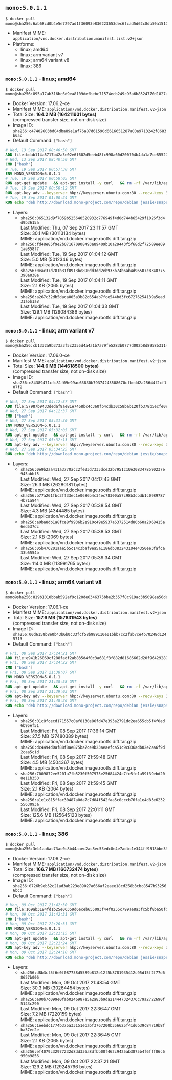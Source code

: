 ## `mono:5.0.1.1`

```console
$ docker pull mono@sha256:6ab68cd0b4e5e7297ad1f36093e836223653dec6fcad5d62c8db50a15108a016
```

-	Manifest MIME: `application/vnd.docker.distribution.manifest.list.v2+json`
-	Platforms:
	-	linux; amd64
	-	linux; arm variant v7
	-	linux; arm64 variant v8
	-	linux; 386

### `mono:5.0.1.1` - linux; amd64

```console
$ docker pull mono@sha256:895a17ab316bc6d9ea8109defbebc71574ecb249c95a6b8524770d1827a341f2
```

-	Docker Version: 17.06.2-ce
-	Manifest MIME: `application/vnd.docker.distribution.manifest.v2+json`
-	Total Size: **164.2 MB (164211931 bytes)**  
	(compressed transfer size, not on-disk size)
-	Image ID: `sha256:c47402603bd04dba89e1af76a87d61590d6616651287a00a9713242f8683b6ac`
-	Default Command: `["bash"]`

```dockerfile
# Wed, 13 Sep 2017 08:40:50 GMT
ADD file:bdab114a5717b42a5e02e6f602d5eeb48fc998a60d200704b4da1a7ce8552775 in / 
# Wed, 13 Sep 2017 08:40:50 GMT
CMD ["bash"]
# Tue, 19 Sep 2017 00:57:30 GMT
ENV MONO_VERSION=5.0.1.1
# Tue, 19 Sep 2017 00:58:05 GMT
RUN apt-get update   && apt-get install -y curl   && rm -rf /var/lib/apt/lists/*
# Tue, 19 Sep 2017 00:58:12 GMT
RUN apt-key adv --keyserver hkp://keyserver.ubuntu.com:80 --recv-keys 3FA7E0328081BFF6A14DA29AA6A19B38D3D831EF
# Tue, 19 Sep 2017 01:00:24 GMT
RUN echo "deb http://download.mono-project.com/repo/debian jessie/snapshots/$MONO_VERSION main" > /etc/apt/sources.list.d/mono-official.list   && apt-get update   && apt-get install -y binutils mono-devel ca-certificates-mono fsharp mono-vbnc nuget referenceassemblies-pcl   && rm -rf /var/lib/apt/lists/* /tmp/*
```

-	Layers:
	-	`sha256:065132d9f7059b525640520932c776949f4d0d744b65429f1026f3d4d9b3615a`  
		Last Modified: Thu, 07 Sep 2017 23:11:57 GMT  
		Size: 30.1 MB (30113134 bytes)  
		MIME: application/vnd.docker.image.rootfs.diff.tar.gzip
	-	`sha256:fd48e85f9e2b071670908493a89409b10a29443f5f68d2f72589ee091ae858f7`  
		Last Modified: Tue, 19 Sep 2017 01:04:12 GMT  
		Size: 5.0 MB (5012346 bytes)  
		MIME: application/vnd.docker.image.rootfs.diff.tar.gzip
	-	`sha256:0eac37d781b31f0913be890dd3dd2eb933b74b6ab4d96507c8348775390a038e`  
		Last Modified: Tue, 19 Sep 2017 01:04:11 GMT  
		Size: 2.1 KB (2065 bytes)  
		MIME: application/vnd.docker.image.rootfs.diff.tar.gzip
	-	`sha256:a267c32db5daca005a3b82d654ab7fce544bd3fc67276254139a5ead31a6b1a8`  
		Last Modified: Tue, 19 Sep 2017 01:04:33 GMT  
		Size: 129.1 MB (129084386 bytes)  
		MIME: application/vnd.docker.image.rootfs.diff.tar.gzip

### `mono:5.0.1.1` - linux; arm variant v7

```console
$ docker pull mono@sha256:cb1332a9b373a3f5c2355d4a4a1b7a79fe5283b0777d002b8d8958b311451efc
```

-	Docker Version: 17.06.0-ce
-	Manifest MIME: `application/vnd.docker.distribution.manifest.v2+json`
-	Total Size: **144.6 MB (144618500 bytes)**  
	(compressed transfer size, not on-disk size)
-	Image ID: `sha256:e84389471cfc81f09e99ac63830b79374243508670cfbedd2a25644f2cf107f2`
-	Default Command: `["bash"]`

```dockerfile
# Wed, 27 Sep 2017 04:12:37 GMT
ADD file:57987b9433dedaf9ae81e7468bc4c360fb4cdb30c58bab120fb378b5ecfe0956 in / 
# Wed, 27 Sep 2017 04:12:37 GMT
CMD ["bash"]
# Wed, 27 Sep 2017 05:31:30 GMT
ENV MONO_VERSION=5.0.1.1
# Wed, 27 Sep 2017 05:32:05 GMT
RUN apt-get update   && apt-get install -y curl   && rm -rf /var/lib/apt/lists/*
# Wed, 27 Sep 2017 05:32:13 GMT
RUN apt-key adv --keyserver hkp://keyserver.ubuntu.com:80 --recv-keys 3FA7E0328081BFF6A14DA29AA6A19B38D3D831EF
# Wed, 27 Sep 2017 05:34:25 GMT
RUN echo "deb http://download.mono-project.com/repo/debian jessie/snapshots/$MONO_VERSION main" > /etc/apt/sources.list.d/mono-official.list   && apt-get update   && apt-get install -y binutils mono-devel ca-certificates-mono fsharp mono-vbnc nuget referenceassemblies-pcl   && rm -rf /var/lib/apt/lists/* /tmp/*
```

-	Layers:
	-	`sha256:0e9b2aa411a3770acc2fe23d7335dce32b7951c10e3083478590237e945abbf5`  
		Last Modified: Wed, 27 Sep 2017 04:17:43 GMT  
		Size: 26.3 MB (26280181 bytes)  
		MIME: application/vnd.docker.image.rootfs.diff.tar.gzip
	-	`sha256:b77a261fbc3ff33ec1e0686b4c34ec78300a57c98b3cbdb1c09897874b71a844`  
		Last Modified: Wed, 27 Sep 2017 05:38:54 GMT  
		Size: 4.3 MB (4344485 bytes)  
		MIME: application/vnd.docker.image.rootfs.diff.tar.gzip
	-	`sha256:a0ba8db1a8fce8f9936b2e910c49e5937a6372514d80b60a2068415a6ed537dc`  
		Last Modified: Wed, 27 Sep 2017 05:38:53 GMT  
		Size: 2.1 KB (2069 bytes)  
		MIME: application/vnd.docker.image.rootfs.diff.tar.gzip
	-	`sha256:05b476201aae5b5c14c3baf9ea5a1186db383243104e4350ee3fafca33b6554b`  
		Last Modified: Wed, 27 Sep 2017 05:39:34 GMT  
		Size: 114.0 MB (113991765 bytes)  
		MIME: application/vnd.docker.image.rootfs.diff.tar.gzip

### `mono:5.0.1.1` - linux; arm64 variant v8

```console
$ docker pull mono@sha256:819b1010bbab592af9c120de6346375bbe2b357f8c919ac3b5098ea56de2dda2
```

-	Docker Version: 17.06.1-ce
-	Manifest MIME: `application/vnd.docker.distribution.manifest.v2+json`
-	Total Size: **157.6 MB (157631943 bytes)**  
	(compressed transfer size, not on-disk size)
-	Image ID: `sha256:00d6158b8e0b43b6b0c33fcf58b989110e01bbb7cc2fab7ce4b70248d1245713`
-	Default Command: `["bash"]`

```dockerfile
# Fri, 08 Sep 2017 17:24:21 GMT
ADD file:e941b26069cf288fadf2ab835d4f0c3a681f3f882d81686662d20f9642928795 in / 
# Fri, 08 Sep 2017 17:24:22 GMT
CMD ["bash"]
# Fri, 08 Sep 2017 21:38:07 GMT
ENV MONO_VERSION=5.0.1.1
# Fri, 08 Sep 2017 21:38:58 GMT
RUN apt-get update   && apt-get install -y curl   && rm -rf /var/lib/apt/lists/*
# Fri, 08 Sep 2017 21:39:03 GMT
RUN apt-key adv --keyserver hkp://keyserver.ubuntu.com:80 --recv-keys 3FA7E0328081BFF6A14DA29AA6A19B38D3D831EF
# Fri, 08 Sep 2017 21:48:26 GMT
RUN echo "deb http://download.mono-project.com/repo/debian jessie/snapshots/$MONO_VERSION main" > /etc/apt/sources.list.d/mono-official.list   && apt-get update   && apt-get install -y binutils mono-devel ca-certificates-mono fsharp mono-vbnc nuget referenceassemblies-pcl   && rm -rf /var/lib/apt/lists/* /tmp/*
```

-	Layers:
	-	`sha256:01c8fcecd171557c0af8130e86fd47e393a2791dc2ea655cb5f4f0ed6b95ef51`  
		Last Modified: Fri, 08 Sep 2017 17:36:14 GMT  
		Size: 27.5 MB (27480389 bytes)  
		MIME: application/vnd.docker.image.rootfs.diff.tar.gzip
	-	`sha256:dc4494d0af88f8ae875ba7ce9b23aeaefca51c9c836adb02e2aa6f9d2caa5c1d`  
		Last Modified: Fri, 08 Sep 2017 21:59:48 GMT  
		Size: 4.5 MB (4504367 bytes)  
		MIME: application/vnd.docker.image.rootfs.diff.tar.gzip
	-	`sha256:7009872ee5201a7fb5230f507975e25684424c7fe5fe1a59f39ebd208e11b350`  
		Last Modified: Fri, 08 Sep 2017 21:59:45 GMT  
		Size: 2.1 KB (2064 bytes)  
		MIME: application/vnd.docker.image.rootfs.diff.tar.gzip
	-	`sha256:a1e1c815ffac30487a0da7c7d84f542faa5c0cccb76fa1e4d83e62325563093a`  
		Last Modified: Fri, 08 Sep 2017 22:01:11 GMT  
		Size: 125.6 MB (125645123 bytes)  
		MIME: application/vnd.docker.image.rootfs.diff.tar.gzip

### `mono:5.0.1.1` - linux; 386

```console
$ docker pull mono@sha256:3eb1aa6ac73ac0c8b44aaec2ac8ec53edc8e4e7adbc1e344ff9318bbe33fb506
```

-	Docker Version: 17.06.2-ce
-	Manifest MIME: `application/vnd.docker.distribution.manifest.v2+json`
-	Total Size: **166.7 MB (166732474 bytes)**  
	(compressed transfer size, not on-disk size)
-	Image ID: `sha256:0726b9eb52c21ad3ab223e89027a666af2eaee18cd258b3cbc8547b932566bcd`
-	Default Command: `["bash"]`

```dockerfile
# Mon, 09 Oct 2017 21:42:30 GMT
ADD file:169ab3194fd1b25e06359d6eceb655093f44f0255c799ae8a3fc5bf8ba50fd8d in / 
# Mon, 09 Oct 2017 21:42:31 GMT
CMD ["bash"]
# Mon, 09 Oct 2017 22:20:31 GMT
ENV MONO_VERSION=5.0.1.1
# Mon, 09 Oct 2017 22:21:15 GMT
RUN apt-get update   && apt-get install -y curl   && rm -rf /var/lib/apt/lists/*
# Mon, 09 Oct 2017 22:21:24 GMT
RUN apt-key adv --keyserver hkp://keyserver.ubuntu.com:80 --recv-keys 3FA7E0328081BFF6A14DA29AA6A19B38D3D831EF
# Mon, 09 Oct 2017 22:24:10 GMT
RUN echo "deb http://download.mono-project.com/repo/debian jessie/snapshots/$MONO_VERSION main" > /etc/apt/sources.list.d/mono-official.list   && apt-get update   && apt-get install -y binutils mono-devel ca-certificates-mono fsharp mono-vbnc nuget referenceassemblies-pcl   && rm -rf /var/lib/apt/lists/* /tmp/*
```

-	Layers:
	-	`sha256:d8b3cf5f6e0f087738d5589b812e12f5b8781935412c95d15f2f77d68657b006`  
		Last Modified: Mon, 09 Oct 2017 21:48:54 GMT  
		Size: 30.3 MB (30264454 bytes)  
		MIME: application/vnd.docker.image.rootfs.diff.tar.gzip
	-	`sha256:e00b7c099e0fab0246987e5a2a83b9da214447324376c79a2722690f5143c290`  
		Last Modified: Mon, 09 Oct 2017 22:36:47 GMT  
		Size: 7.2 MB (7220159 bytes)  
		MIME: application/vnd.docker.image.rootfs.diff.tar.gzip
	-	`sha256:1eebdc1774b375a33151ebabf3767200b356625f41d6b39c84719b8fba57ec2e`  
		Last Modified: Mon, 09 Oct 2017 22:36:45 GMT  
		Size: 2.1 KB (2065 bytes)  
		MIME: application/vnd.docker.image.rootfs.diff.tar.gzip
	-	`sha256:ef4079c32977232d8dd336a8dfbb00f462c9425ab3875b4f6fff06c6950b9856`  
		Last Modified: Mon, 09 Oct 2017 22:37:21 GMT  
		Size: 129.2 MB (129245796 bytes)  
		MIME: application/vnd.docker.image.rootfs.diff.tar.gzip

